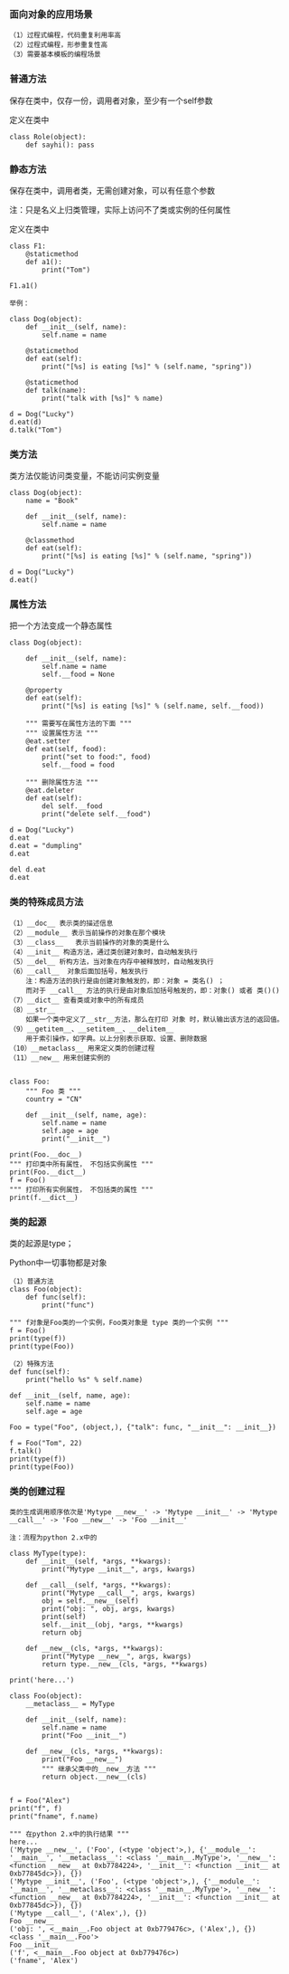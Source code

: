 ### 面向对象的应用场景 ###
	（1）过程式编程，代码重复利用率高
	（2）过程式编程，形参重复性高
	（3）需要基本模板的编程场景

### 普通方法 ###
保存在类中，仅存一份，调用者对象，至少有一个self参数

定义在类中

	class Role(object):
		def sayhi(): pass 	
	
### 静态方法 ###
保存在类中，调用者类，无需创建对象，可以有任意个参数

注：只是名义上归类管理，实际上访问不了类或实例的任何属性

定义在类中

	class F1:
		@staticmethod
		def a1():
			print("Tom")

	F1.a1()

	举例：

	class Dog(object):
		def __init__(self, name):
			self.name = name
			
		@staticmethod
		def eat(self):
			print("[%s] is eating [%s]" % (self.name, "spring"))
	
		@staticmethod
		def talk(name):
			print("talk with [%s]" % name)
			
	d = Dog("Lucky")
	d.eat(d)
	d.talk("Tom")


### 类方法 ###
类方法仅能访问类变量，不能访问实例变量
	
	class Dog(object):
		name = "Book"
	
		def __init__(self, name):
			self.name = name
			
		@classmethod
		def eat(self):
			print("[%s] is eating [%s]" % (self.name, "spring"))
		
	d = Dog("Lucky")
	d.eat()

### 属性方法 ###
把一个方法变成一个静态属性

	class Dog(object):
	
		def __init__(self, name):
			self.name = name
			self.__food = None
			
		@property
		def eat(self):
			print("[%s] is eating [%s]" % (self.name, self.__food))
	
		""" 需要写在属性方法的下面 """
		""" 设置属性方法 """
		@eat.setter
		def eat(self, food):
			print("set to food:", food)
			self.__food = food
			
		""" 删除属性方法 """
		@eat.deleter
		def eat(self):
			del self.__food
			print("delete self.__food")
								
	d = Dog("Lucky")
	d.eat
	d.eat = "dumpling"
	d.eat
	
	del d.eat
	d.eat


### 类的特殊成员方法 ###
	（1）__doc__ 表示类的描述信息
	（2）__module__ 表示当前操作的对象在那个模块
	（3）__class__   表示当前操作的对象的类是什么
	（4）__init__ 构造方法，通过类创建对象时，自动触发执行
	（5）__del__ 析构方法，当对象在内存中被释放时，自动触发执行
	（6）__call__  对象后面加括号，触发执行
		注：构造方法的执行是由创建对象触发的，即：对象 = 类名() ；
		而对于 __call__ 方法的执行是由对象后加括号触发的，即：对象() 或者 类()()
	（7）__dict__ 查看类或对象中的所有成员
	（8）__str__ 
		如果一个类中定义了__str__方法，那么在打印 对象 时，默认输出该方法的返回值。
	（9）__getitem__、__setitem__、__delitem__
		用于索引操作，如字典。以上分别表示获取、设置、删除数据
	（10）__metaclass__ 用来定义类的创建过程
	（11）__new__ 用来创建实例的
	
	
	class Foo:
		""" Foo 类 """
		country = "CN"
		
		def __init__(self, name, age):
			self.name = name
			self.age = age
			print("__init__")
		
	print(Foo.__doc__)
	""" 打印类中所有属性， 不包括实例属性 """
	print(Foo.__dict__)	
	f = Foo()
	""" 打印所有实例属性， 不包括类的属性 """
	print(f.__dict__)


### 类的起源 ###
类的起源是type；

Python中一切事物都是对象

	（1）普通方法
	class Foo(object):
	    def func(self):
	        print("func")
	
	""" f对象是Foo类的一个实例，Foo类对象是 type 类的一个实例 """		
	f = Foo()
	print(type(f))
	print(type(Foo))		
	
	（2）特殊方法
	def func(self):
		print("hello %s" % self.name)
	
	def __init__(self, name, age):
		self.name = name
		self.age = age
	
	Foo = type("Foo", (object,), {"talk": func, "__init__": __init__})
	
	f = Foo("Tom", 22)
	f.talk()
	print(type(f))
	print(type(Foo))

	
### 类的创建过程	 ###
	类的生成调用顺序依次是'Mytype __new__' -> 'Mytype __init__' -> 'Mytype __call__' -> 'Foo __new__' -> 'Foo __init__'
	
	注：流程为python 2.x中的	

	class MyType(type):
	    def __init__(self, *args, **kwargs):
	        print("Mytype __init__", args, kwargs)
	
	    def __call__(self, *args, **kwargs):
	        print("Mytype __call__", args, kwargs)
	        obj = self.__new__(self)
	        print("obj: ", obj, args, kwargs)
	        print(self)
	        self.__init__(obj, *args, **kwargs)
	        return obj
	
	    def __new__(cls, *args, **kwargs):
	        print("Mytype __new__", args, kwargs)
	        return type.__new__(cls, *args, **kwargs)
	
	print('here...')
	
	class Foo(object):
	    __metaclass__ = MyType
	
	    def __init__(self, name):
	        self.name = name
	        print("Foo __init__")
	
	    def __new__(cls, *args, **kwargs):
	        print("Foo __new__")
	        """ 继承父类中的__new__方法 """
	        return object.__new__(cls)
	
	
	f = Foo("Alex")
	print("f", f)
	print("fname", f.name)
	
	""" 在python 2.x中的执行结果 """
	here...
	('Mytype __new__', ('Foo', (<type 'object'>,), {'__module__': '__main__', '__metaclass__': <class '__main__.MyType'>, '__new__': <function __new__ at 0xb7784224>, '__init__': <function __init__ at 0xb77845dc>}), {})
	('Mytype __init__', ('Foo', (<type 'object'>,), {'__module__': '__main__', '__metaclass__': <class '__main__.MyType'>, '__new__': <function __new__ at 0xb7784224>, '__init__': <function __init__ at 0xb77845dc>}), {})
	('Mytype __call__', ('Alex',), {})
	Foo __new__
	('obj: ', <__main__.Foo object at 0xb779476c>, ('Alex',), {})
	<class '__main__.Foo'>
	Foo __init__
	('f', <__main__.Foo object at 0xb779476c>)
	('fname', 'Alex')
	
